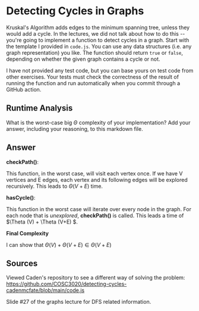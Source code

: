 # Detecting Cycles in Graphs

Kruskal's Algorithm adds edges to the minimum spanning tree, unless they would
add a cycle. In the lectures, we did not talk about how to do this -- you're
going to implement a function to detect cycles in a graph. Start with the
template I provided in `code.js`. You can use any data structures (i.e. any
graph representation) you like. The function should return `true` or `false`,
depending on whether the given graph contains a cycle or not.

I have not provided any test code, but you can base yours on test code from
other exercises. Your tests must check the correctness of the result of running
the function and run automatically when you commit through a GitHub action.

## Runtime Analysis

What is the worst-case big $\Theta$ complexity of your implementation? Add your
answer, including your reasoning, to this markdown file.

## Answer

**checkPath()**: 

This function, in the worst case, will visit each vertex once. If we have V vertices and E edges, each vertex and its following edges will be explored recursively. This leads to $\Theta (V+E)$ time.

**hasCycle()**: 

This function in the worst case will iterate over every node in the graph. For each node that is *unexplored*, **checkPath()** is called. This leads a time of $\Theta (V) + \Theta (V+E) $.

**Final Complexity**

I can show that $\Theta(V) + \Theta (V+E) ∈ \Theta(V+E)$

## Sources

Viewed Caden's repository to see a different way of solving the problem: https://github.com/COSC3020/detecting-cycles-cadenmcfate/blob/main/code.js

Slide #27 of the graphs lecture for DFS related information.
